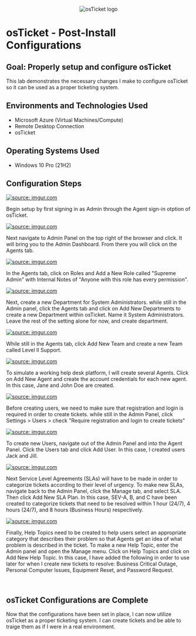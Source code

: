<p align="center">
<img src="https://i.imgur.com/Clzj7Xs.png" alt="osTicket logo"/>
</p>

<h1>osTicket - Post-Install Configurations</h1>

<h2>Goal: Properly setup and configure osTicket</h2>

This lab demonstrates the necessary changes I make to configure osTicket so it can be used as a proper ticketing system.<br />

<h2>Environments and Technologies Used</h2>

- Microsoft Azure (Virtual Machines/Compute)
- Remote Desktop Connection
- osTicket 

<h2>Operating Systems Used </h2>

- Windows 10 Pro</b> (21H2)


<h2>Configuration Steps</h2>
<a href="https://imgur.com/IUp0f54"><img src="https://i.imgur.com/IUp0f54.png" title="source: imgur.com" /></a>

<p>
Begin setup by first signing in as Admin through the Agent sign-in otption of osTicket. 
</p>

<a href="https://imgur.com/b9wT4Kc"><img src="https://i.imgur.com/b9wT4Kc.png" title="source: imgur.com" /></a>

<p>Next navigate to Admin Panel on the top right of the browser and click. It will bring you to the Admin Dashboard. From there you will click on the Agents tab.</p>

<a href="https://imgur.com/x21KExb"><img src="https://i.imgur.com/x21KExb.png" title="source: imgur.com" /></a>
<p>
In the Agents tab, click on Roles and Add a New Role called "Supreme Admin" with Internal Notes of  "Anyone with this role has every permission".
</p>

<a href="https://imgur.com/FLrFJh1"><img src="https://i.imgur.com/FLrFJh1.png" title="source: imgur.com" /></a>

<p>
Next, create a new Department for System Administrators. while still in the Admin panel, click the Agents tab and click on Add New Departments to create a new Department within osTicket. Name it System Administrators. Leave the rest of the setting alone for now, and create department.
</p>

<a href="https://imgur.com/oXd6MtI"><img src="https://i.imgur.com/oXd6MtI.png" title="source: imgur.com" /></a>
<p>
While still in the Agents tab, click Add New Team and create a new Team called Level II Support. 
</p>

<a href="https://imgur.com/5LF6ttM"><img src="https://i.imgur.com/5LF6ttM.png" title="source: imgur.com" /></a>

<p> To simulate a working help desk platform, I will create several Agents. Click on Add New Agent and create the account credentials for each new agent. In this case, Jane and John Doe are created. </p>

<a href="https://imgur.com/NutxfNh"><img src="https://i.imgur.com/NutxfNh.png" title="source: imgur.com" /></a>

<p>Before creating users, we need to make sure that registration and login is required in order to create tickets. while still in the Admin Panel, click Settings > Users > check "Require registration and login to create tickets" </p>

<a href="https://imgur.com/qBScg6u"><img src="https://i.imgur.com/qBScg6u.png" title="source: imgur.com" /></a>

<p>To create new Users, navigate out of the Admin Panel and into the Agent Panel. Click the Users tab and click Add User. In this case, I created users Jack and Jill.</p>

<a href="https://imgur.com/JwBstgk"><img src="https://i.imgur.com/JwBstgk.png" title="source: imgur.com" /></a>

<p> Next Service Level Agreements (SLAs) will have to be made in order to categorize tickets according to their level of urgency. To make new SLAs, navigate back to the Admin Panel, click the Manage tab, and select SLA. Then click Add New SLA Plan. In this case, SEV-A, B, and C have been created to categorize tickets that need to be resolved within 1 hour (24/7), 4 hours (24/7), and 8 hours (Business Hours) respectively.
</p>

<a href="https://imgur.com/vWOSxtM"><img src="https://i.imgur.com/vWOSxtM.png" title="source: imgur.com" /></a>

<p>Finally, Help Topics need to be created to help users select an appropriate category that describes their problem so that Agents get an idea of what problem is described in the ticket. To make a new Help Topic, enter the Admin panel and open the Manage menu. Click on Help Topics and click on Add New Help Topic. In this case, I have added the following in order to use later for when I create new tickets to resolve: Business Critical Outage, Personal Computer Issues, Equipment Reset, and Password Request.
</p>

<br />

<h2>osTicket Configurations are Complete </h2>

Now that the configurations have been set in place, I can now utilize osTicket as a proper ticketing system. I can create tickets and be able to traige them as if I were in a real environment.
